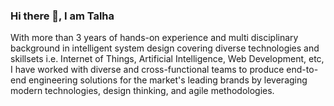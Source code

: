 ### Hi there 👋, I am Talha

With more than 3 years of hands-on experience and multi disciplinary background in intelligent system design covering diverse technologies and skillsets i.e. Internet of Things, Artificial Intelligence, Web Development, etc, I have worked with diverse and cross-functional teams to produce end-to-end engineering solutions for the market's leading brands by leveraging modern technologies, design thinking, and agile methodologies. 
